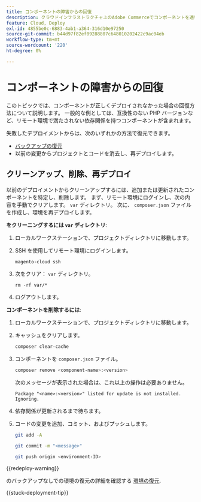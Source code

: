 ```yaml
---
title: コンポーネントの障害からの回復
description: クラウドインフラストラクチャ上のAdobe Commerceでコンポーネントを適切にデプロイできなかった場合に回復する方法を説明します。
feature: Cloud, Deploy
exl-id: 4855be0c-6883-4ab1-a364-316d10e97250
source-git-commit: b44d97f82ef09288807c648010202422c9ac04eb
workflow-type: tm+mt
source-wordcount: '220'
ht-degree: 0%

---
```


# コンポーネントの障害からの回復

このトピックでは、コンポーネントが正しくデプロイされなかった場合の回復方法について説明します。 一般的な例としては、互換性のない PHP バージョンなど、リモート環境で満たされない依存関係を持つコンポーネントが含まれます。

失敗したデプロイメントからは、次のいずれかの方法で復元できます。

- [バックアップの復元](../storage/snapshots.md#restore-a-snapshot)
- 以前の変更からプロジェクトとコードを消去し、再デプロイします。

## クリーンアップ、削除、再デプロイ

以前のデプロイメントからクリーンアップするには、追加または更新されたコンポーネントを特定し、削除します。 まず、リモート環境にログインし、次の内容を手動でクリアします。 `var` ディレクトリ。 次に、 `composer.json` ファイルを作成し、環境を再デプロイします。

**をクリーニングするには `var` ディレクトリ**:

1. ローカルワークステーションで、プロジェクトディレクトリに移動します。

1. SSH を使用してリモート環境にログインします。

   ```bash
   magento-cloud ssh
   ```

1. 次をクリア： `var` ディレクトリ。

   ```shell
   rm -rf var/*
   ```

1. ログアウトします。

**コンポーネントを削除するには**:

1. ローカルワークステーションで、プロジェクトディレクトリに移動します。

1. キャッシュをクリアします。

   ```bash
   composer clear-cache
   ```

1. コンポーネントを `composer.json` ファイル。

   ```bash
   composer remove <component-name>:<version>
   ```

   次のメッセージが表示された場合は、これ以上の操作は必要ありません。

   ```terminal
   Package "<name>:<version>" listed for update is not installed. Ignoring.
   ```

1. 依存関係が更新されるまで待ちます。

1. コードの変更を追加、コミット、およびプッシュします。

   ```bash
   git add -A
   ```

   ```bash
   git commit -m "<message>"
   ```

   ```bash
   git push origin <environment-ID>
   ```

{{redeploy-warning}}

のバックアップなしでの環境の復元の詳細を確認する [環境の復元](../development/restore-environment.md).

{{stuck-deployment-tip}}
